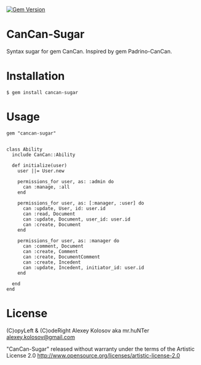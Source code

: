 [![Gem Version](https://badge.fury.io/rb/cancan-sugar.png)](http://badge.fury.io/rb/cancan-sugar)

CanCan-Sugar
============

Syntax sugar for gem CanCan. Inspired by gem Padrino-CanCan.


# Installation

    $ gem install cancan-sugar


# Usage

    gem "cancan-sugar"


    class Ability
      include CanCan::Ability
    
      def initialize(user)
        user ||= User.new
    
        permissions_for user, as: :admin do
          can :manage, :all
        end
    
        permissions_for user, as: [:manager, :user] do
          can :update, User, id: user.id
          can :read, Document
          can :update, Document, user_id: user.id
          can :create, Document
        end
        
        permissions_for user, as: :manager do
          can :comment, Document
          can :create, Comment
          can :create, DocumentComment
          can :create, Incedent
          can :update, Incedent, initiator_id: user.id
        end
    
      end
    end



# License

(C)opyLeft & (C)odeRight Alexey Kolosov aka mr.huNTer <alexey.kolosov@gmail.com>

"CanCan-Sugar" released without warranty under the terms of the Artistic License 2.0
http://www.opensource.org/licenses/artistic-license-2.0


